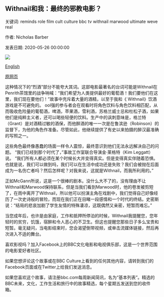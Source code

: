 ## Withnail和我：最终的邪教电影？

关键词: reminds role film cult culture bbc tv withnail marwood ultimate weve real

作者: Nicholas Barber

发表日期: 2020-05-26 00:00:00

![](https://ichef.bbci.co.uk/wwfeatures/live/624_351/images/live/p0/8f/6m/p08f6m8l.jpg)

[English](Withnail%20and%20I%3A%20The%20ultimate%20cult%20film%3F.md)

[原网页](https://www.bbc.com/culture/article/20200526-withnail-and-i-the-ultimate-cult-film)

这种情况下的“烈酒”部分不能夸大其词。这部电影最著名的台词可能是Withnail在Penrith茶馆里的战争呐喊：“我们希望为人类提供最好的葡萄酒！我们要他们在这里，我们现在要他们！”故事中充斥着大量的酒精，以至于我和《 Withnail》饮酒游戏是不可避免的。 ool强的参与者会在观看时将角色饮料与角色饮料相匹配，从而吸收危险量的葡萄酒，啤酒，苹果酒，雪利酒，苏格兰威士忌和杜松子酒，如果他们是纯粹主义者，还可以喝些轻便的饮料。生产中的讽刺意味是，格兰特（Grant）是对酒精过敏的酒保，而他醉酒的唯一一次是在鲁滨逊（Robinson）的监督下，为他的角色作准备。尽管如此，他继续提供了有史以来拍摄的醉汉最准确的写照之一。

这些角色最终像愚蠢的场面一样令人震惊，最终意识到他们无法永远解决自己的问题。 “我们已经到那个时代了，”事故工作室联合导演金·莱格特（Kim Leggatt）说。 “我们所有人都必须在某个时候长大并变得真实。但是变得真实伴随着恐惧。也就是说，我们可以做到吗，我们可以在生活中成功还是失败？我们会被抛在后面成为一名伤亡者吗？然后怎样呢？对我来说，这就是Withnail，而我所利用的。”

正如McGann所说，这是一个很棒的剧本。没什么大不了的，没有理由不让Withnail和Marwood保持联系，但是当我们看到Marwood时，他的卷发被剪短了，在雨中离开了Withnail，所以他可以扮演主角在戏剧中，我们觉得自己好像经历了一次史诗般的冒险，而现在我们正在目睹一段感情和一个时代的终结。史密斯说：“结局的悲哀加剧了学生友情的特殊凄凉，这既偶然又亲密，短暂而难忘。”

当您成年后，也许是由家庭，工作和抵押所停泊的时候，Withnail我提醒您，您年轻时的贫穷，饥饿，宿醉和令人恶心的不卫生。但这也提醒您那些日子多么宝贵和短暂。毫无疑问，当电影结束时，您会渴望倒带视频，或单击流媒体链接，然后再次进入不适的舞台。

喜欢影视吗？加入Facebook上的BBC文化电影和电视俱乐部，这是一个世界范围的电影爱好者社区。

如果您想评论这个故事或在BBC Culture上看到的任何其他内容，请转到我们的Facebook页面或在Twitter上给我们发送消息。

如果您喜欢这个故事，请注册bbc.com每周新闻简讯，名为“基本列表”。精选的BBC未来，文化，工作生活和旅行中的故事精选，每个星期五发送到您的收件箱。